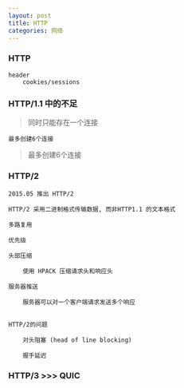 ```yaml
---
layout: post
title: HTTP
categories: 网络
---
```


### HTTP
    header 
        cookies/sessions
        



### HTTP/1.1 中的不足

> 同时只能存在一个连接

    最多创建6个连接
> 最多创建6个连接

### HTTP/2

    2015.05 推出 HTTP/2 

    HTTP/2 采用二进制格式传输数据, 而非HTTP1.1 的文本格式

    多路复用

    优先级

    头部压缩

        使用 HPACK 压缩请求头和响应头

    服务器推送

        服务器可以对一个客户端请求发送多个响应


    HTTP/2的问题

        对头阻塞 (head of line blocking)

        握手延迟


### HTTP/3 >>> QUIC 

    